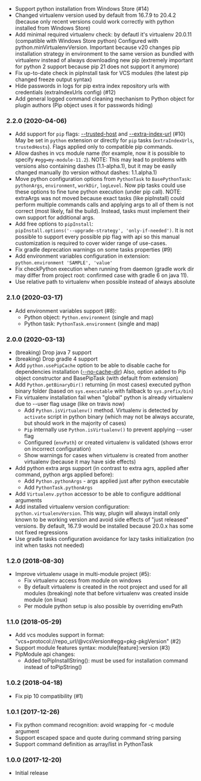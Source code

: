 * Support python installation from Windows Store (#14)
* Changed virtualenv version used by default from 16.7.9 to 20.4.2
  (because only recent versions could work correctly with python installed from Windows Store)
* Add minimal required virtualenv check: by defautl it's virtualenv 20.0.11 (compatible with Windows Store python)
  Configured with python.minVirtualenvVersion. Important because v20 changes pip installation
    strategy in environment to the same version as bundled with virtualenv instead of always
    downloading new pip (extremely important for python 2 support because pip 21 does not support it anymore)
* Fix up-to-date check in pipInstall task for VCS modules (the latest pip changed freeze output syntax)
* Hide passwords in logs for pip extra index repository urls with credentials (extraIndexUrls config) (#12)
* Add general logged command cleaning mechanism to Python object for plugin authors (Pip object uses it for passwords hiding)

### 2.2.0 (2020-04-06)
* Add support for `pip` flags: [--trusted-host](https://pip.pypa.io/en/stable/reference/pip/#trusted-host) 
  and [--extra-index-url](https://pip.pypa.io/en/stable/reference/pip_install/#install-extra-index-url) (#10)
  May be set in `python` extension or directly for `pip` tasks (`extraIndexUrls`, `trustedHosts`). 
  Flags applied only to compatible pip commands.
* Allow dashes in vcs module name (for example, now it is possible to specify `#egg=my-module-11.2`).
  NOTE: This may lead to problems with versions also containing dashes (1.1-alpha.1), but
  it may be easily changed manually (to version without dashes: 1.1.alpha.1)
* Move python configuration options from `PythonTask` to `BasePythonTask`:
  `pythonArgs`, `environment`, `workDir`, `logLevel`. Now pip tasks could use 
  these options to fine tune python execution (under pip call).
  NOTE: extraArgs was not moved because exact tasks (like pipInstall) could perform
  multiple commands calls and applying args to all of them is not correct (most likely, fail the build).
  Instead, tasks must implement their own support for additional args.
* Add free options to `pipInstall`:  
  `pipInstall.options('--upgrade-strategy', 'only-if-needed')`.
  It is not possible to support every possible pip flag with api so this manual customization
  is required to cover wider range of use-cases.
* Fix gradle deprecation warnings on some tasks properties (#9)
* Add environment variables configuration in extension: `python.environment 'SAMPLE', 'value'`
* Fix checkPython execution when running from daemon (gradle work dir may differ from project root:
  confirmed case with gradle 6 on java 11).
* Use relative path to virtualenv when possible instead of always absolute          

### 2.1.0 (2020-03-17)
* Add environment variables support (#8):
    - Python object: `Python.environment` (single and map)
    - Python task: `PythonTask.environment` (single and map)

### 2.0.0 (2020-03-13)
* (breaking) Drop java 7 support
* (breaking) Drop gradle 4 support
* Add `python.usePipCache` option to be able to disable cache for dependencies installation 
    ([--no-cache-dir](https://pip.pypa.io/en/stable/reference/pip_install/#caching))
  Also, option added to Pip object constructor and BasePipTask (with default from extension)
* Add `Python.getBinaryDir()` returning (in most cases) executed python binary folder
    (based on `sys.executable` with fallback to `sys.prefix/bin`)
* Fix virtualenv installation fail when "global" python is already virtualenv due to --user flag usage 
  (like on travis now)
    - Add `Python.isVirtualenv()` method. Virtualenv is detected by `activate` script in python binary 
      (which may not be always accurate, but should work in the majority of cases)
    - `Pip` internally use `Python.isVirtualenv()` to prevent applying --user flag 
    - Configured (`envPath`) or created virtualenv is validated (shows error on incorrect configuration)
    - Show warnings for cases when virtualenv is created from another virtualenv (because it may have side effects)
* Add python extra args support (in contrast to extra agrs, applied after command, python args applied before):
    - Add `Python.pythonArgs` -  args applied just after python executable
    - Add `PythonTask.pythonArgs`   
* Add `Virtualenv.python` accessor to be able to configure additional arguments
* Add installed virtualenv version configuration: `python.virtualenvVersion`. This way, plugin will 
    always install only known to be working version and avoid side effects of "just released" 
    versions. By default, 16.7.9 would be installed because 20.0.x has some not fixed regressions
* Use gradle tasks configuration avoidance for lazy tasks initialization (no init when tasks not needed)                    

### 1.2.0 (2018-08-30)
* Improve virtualenv usage in multi-module project (#5):
    - Fix virtualenv access from module on windows
    - By default virtualenv is created in the root project and used for all modules
        (breaking) note that before virtualenv was created inside module (on linux)
    - Per module python setup is also possible by overriding envPath

### 1.1.0 (2018-05-29)
* Add vcs modules support in format: "vcs+protocol://repo_url/@vcsVersion#egg=pkg-pkgVersion" (#2)
* Support module features syntax: module\[feature]:version (#3)
* PipModule api changes:
    - Added toPipInstallString(): must be used for installation command instead of toPipString()  

### 1.0.2 (2018-04-18)
* Fix pip 10 compatibility (#1)

### 1.0.1 (2017-12-26)
* Fix python command recognition: avoid wrapping for -c module argument
* Support escaped space and quote during command string parsing
* Support command definition as array/list in PythonTask 

### 1.0.0 (2017-12-20)
* Initial release